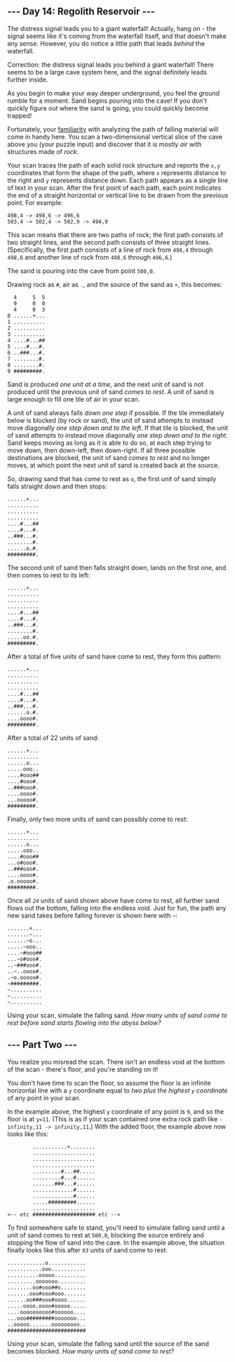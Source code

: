 ## --- Day 14: Regolith Reservoir ---

The distress signal leads you to a giant waterfall! Actually, hang on -
the signal seems like it's coming from the waterfall itself, and that
doesn't make any sense. However, you do notice a little path that leads
*behind* the waterfall.

Correction: the distress signal leads you behind a giant waterfall!
There seems to be a large cave system here, and the signal definitely
leads further inside.

As you begin to make your way deeper underground, you feel the ground
rumble for a moment. Sand begins pouring into the cave! If you don't
quickly figure out where the sand is going, you could quickly become
trapped!

Fortunately, your [familiarity](/2018/day/17) with analyzing the path of
falling material will come in handy here. You scan a two-dimensional
vertical slice of the cave above you (your puzzle input) and discover
that it is mostly *air* with structures made of *rock*.

Your scan traces the path of each solid rock structure and reports the
`x,y` coordinates that form the shape of the path, where `x` represents
distance to the right and `y` represents distance down. Each path
appears as a single line of text in your scan. After the first point of
each path, each point indicates the end of a straight horizontal or
vertical line to be drawn from the previous point. For example:

    498,4 -> 498,6 -> 496,6
    503,4 -> 502,4 -> 502,9 -> 494,9

This scan means that there are two paths of rock; the first path
consists of two straight lines, and the second path consists of three
straight lines. (Specifically, the first path consists of a line of rock
from `498,4` through `498,6` and another line of rock from `498,6`
through `496,6`.)

The sand is pouring into the cave from point `500,0`.

Drawing rock as `#`, air as `.`, and the source of the sand as `+`, this
becomes:

      4     5  5
      9     0  0
      4     0  3
    0 ......+...
    1 ..........
    2 ..........
    3 ..........
    4 ....#...##
    5 ....#...#.
    6 ..###...#.
    7 ........#.
    8 ........#.
    9 #########.

Sand is produced *one unit at a time*, and the next unit of sand is not
produced until the previous unit of sand *comes to rest*. A unit of sand
is large enough to fill one tile of air in your scan.

A unit of sand always falls *down one step* if possible. If the tile
immediately below is blocked (by rock or sand), the unit of sand
attempts to instead move diagonally *one step down and to the left*. If
that tile is blocked, the unit of sand attempts to instead move
diagonally *one step down and to the right*. Sand keeps moving as long
as it is able to do so, at each step trying to move down, then
down-left, then down-right. If all three possible destinations are
blocked, the unit of sand *comes to rest* and no longer moves, at which
point the next unit of sand is created back at the source.

So, drawing sand that has come to rest as `o`, the first unit of sand
simply falls straight down and then stops:

    ......+...
    ..........
    ..........
    ..........
    ....#...##
    ....#...#.
    ..###...#.
    ........#.
    ......o.#.
    #########.

The second unit of sand then falls straight down, lands on the first
one, and then comes to rest to its left:

    ......+...
    ..........
    ..........
    ..........
    ....#...##
    ....#...#.
    ..###...#.
    ........#.
    .....oo.#.
    #########.

After a total of five units of sand have come to rest, they form this
pattern:

    ......+...
    ..........
    ..........
    ..........
    ....#...##
    ....#...#.
    ..###...#.
    ......o.#.
    ....oooo#.
    #########.

After a total of 22 units of sand:

    ......+...
    ..........
    ......o...
    .....ooo..
    ....#ooo##
    ....#ooo#.
    ..###ooo#.
    ....oooo#.
    ...ooooo#.
    #########.

Finally, only two more units of sand can possibly come to rest:

    ......+...
    ..........
    ......o...
    .....ooo..
    ....#ooo##
    ...o#ooo#.
    ..###ooo#.
    ....oooo#.
    .o.ooooo#.
    #########.

Once all *`24`* units of sand shown above have come to rest, all further
sand flows out the bottom, falling into the endless void. Just for fun,
the path any new sand takes before falling forever is shown here with
`~`:

    .......+...
    .......~...
    ......~o...
    .....~ooo..
    ....~#ooo##
    ...~o#ooo#.
    ..~###ooo#.
    ..~..oooo#.
    .~o.ooooo#.
    ~#########.
    ~..........
    ~..........
    ~..........

Using your scan, simulate the falling sand. *How many units of sand come
to rest before sand starts flowing into the abyss below?*

## --- Part Two ---

You realize you misread the scan. There isn't an endless void at the
bottom of the scan - there's floor, and you're standing on it!

You don't have time to scan the floor, so assume the floor is an
infinite horizontal line with a `y` coordinate equal to *two plus the
highest `y` coordinate* of any point in your scan.

In the example above, the highest `y` coordinate of any point is `9`,
and so the floor is at `y=11`. (This is as if your scan contained one
extra rock path like `-infinity,11 -> infinity,11`.) With the added
floor, the example above now looks like this:

            ...........+........
            ....................
            ....................
            ....................
            .........#...##.....
            .........#...#......
            .......###...#......
            .............#......
            .............#......
            .....#########......
            ....................
    <-- etc #################### etc -->

To find somewhere safe to stand, you'll need to simulate falling sand
until a unit of sand comes to rest at `500,0`, blocking the source
entirely and stopping the flow of sand into the cave. In the example
above, the situation finally looks like this after *`93`* units of sand
come to rest:

    ............o............
    ...........ooo...........
    ..........ooooo..........
    .........ooooooo.........
    ........oo#ooo##o........
    .......ooo#ooo#ooo.......
    ......oo###ooo#oooo......
    .....oooo.oooo#ooooo.....
    ....oooooooooo#oooooo....
    ...ooo#########ooooooo...
    ..ooooo.......ooooooooo..
    #########################

Using your scan, simulate the falling sand until the source of the sand
becomes blocked. *How many units of sand come to rest?*
